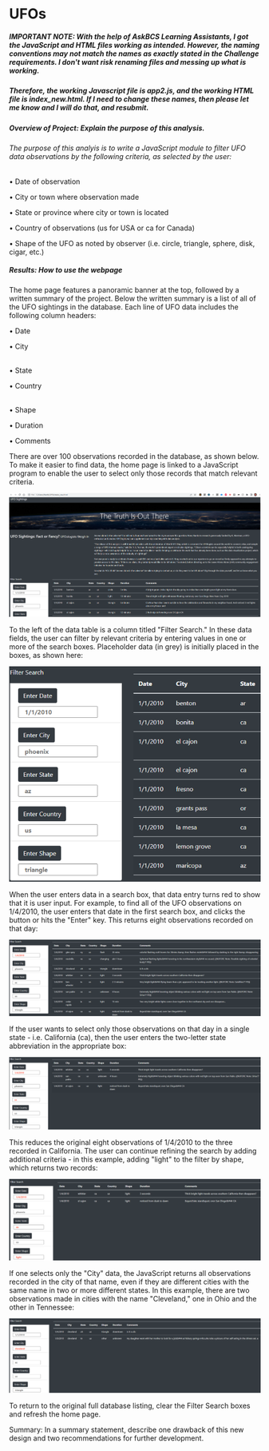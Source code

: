 # UFOs

##### IMPORTANT NOTE: With the help of AskBCS Learning Assistants, I got the JavaScript and HTML files working as intended. However, the naming conventions may not match the names as exactly stated in the Challenge requirements. I don't want risk renaming files and messing up what is working. 

##### Therefore, the working Javascript file is app2.js, and the working HTML file is index_new.html. If I need to change these names, then please let me know and I will do that, and resubmit.

##### Overview of Project: Explain the purpose of this analysis.

###### The purpose of this analyis is to write a JavaScript module to filter UFO data observations by the following criteria, as selected by the user:

• Date of observation</p>
• City or town where observation made</p>
• State or province where city or town is located</p>
• Country of observations (us for USA or ca for Canada)</p>
• Shape of the UFO as noted by observer (i.e. circle, triangle, sphere, disk, cigar, etc.)</p>

##### Results: How to use the webpage

The home page features a panoramic banner at the top, followed by a written summary of the project. Below the written summary is a list of all of the UFO sightings in the database. Each line of UFO data includes the following column headers:

• Date</p>
• City</p>	
• State</p>	
• Country</p>	
• Shape</p>
• Duration</p>
• Comments</p>

There are over 100 observations recorded in the database, as shown below. To make it easier to find data, the home page is linked to a JavaScript program to enable the user to select only those records that match relevant criteria.

![Full_webpage](images/Full_webpage.png)

To the left of the data table is a column titled "Filter Search." In these data fields, the user can filter by relevant criteria by entering values in one or more of the search boxes. Placeholder data (in grey) is initially placed in the boxes, as shown here:

![Filter_Search](images/Filter_Search.png)

When the user enters data in a search box, that data entry turns red to show that it is user input. For example, to find all of the UFO observations on 1/4/2010, the user enters that date in the first search box, and clicks the button or hits the "Enter" key. This returns eight observations recorded on that day:

![Jan_4](images/Jan_4.png)

If the user wants to select only those observations on that day in a single state - i.e. California (ca), then the user enters the two-letter state abbreviation in the appropriate box:

![Jan_4_ca](images/Jan_4_ca.png)

This reduces the original eight observations of 1/4/2010 to the three recorded in California. The user can continue refining the search by adding additional criteria - in this example, adding "light" to the filter by shape, which returns two records:

![Jan_4_ca_light](images/Jan_4_ca_light.png)

If one selects only the "City" data, the JavaScript returns all observations recorded in the city of that name, even if they are different cities with the same name in two or more different states. In this example, there are two observations made in cities with the name "Cleveland," one in Ohio and the other in Tennessee:

![Cleveland](images/Cleveland.png)

To return to the original full database listing, clear the Filter Search boxes and refresh the home page.

Summary: In a summary statement, describe one drawback of this new design and two recommendations for further development.
